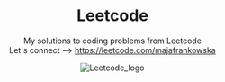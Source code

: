 
<div align = "center">
  
# Leetcode
My solutions to coding problems from Leetcode 
<br>
Let's connect --> https://leetcode.com/majafrankowska

![Leetcode_logo](https://github.com/majafrankowska/Leetcode/assets/86436235/90a3cff7-816e-4f5f-ba5a-9c4e696d47f8)

</div>
